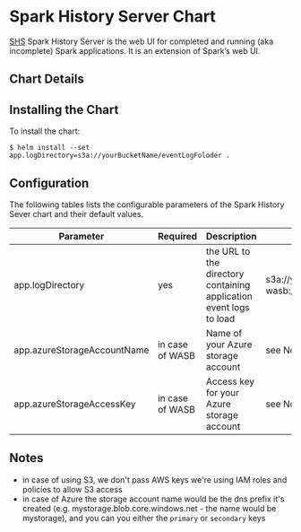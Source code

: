 # Spark History Server Chart

[SHS](https://apache-spark-on-k8s.github.io/userdocs/running-on-kubernetes.html) Spark History Server is the web UI for completed and running (aka incomplete) Spark applications. It is an extension of Spark’s web UI.

## Chart Details

## Installing the Chart

To install the chart:

```
$ helm install --set app.logDirectory=s3a://yourBucketName/eventLogFoloder .
```

## Configuration

The following tables lists the configurable parameters of the Spark History Sever chart and their default values.

| Parameter                            | Required | Description                                                       |Example                           |
| ------------------------------------ | ---------|----------------------------------------------------------------- | ------------------------------------------------------------------------------------------------------------------------------ |
| app.logDirectory                     | yes      |the URL to the directory containing application event logs to load| s3a://yourBucketName/eventLogFoloder or wasb://your_blob_container_name@you_storage_account_name.blob.core.windows.net/eventLog|  
| app.azureStorageAccountName          | in case of WASB| Name of your Azure storage account        | see Notes |
| app.azureStorageAccessKey            | in case of WASB| Access key for your Azure storage account | see Notes |

## Notes

* in case of using S3, we don't pass AWS keys we're using IAM roles and policies to allow S3 access
* in case of Azure the storage account name would be the dns prefix it's created (e.g. mystorage.blob.core.windows.net - the name would be mystorage), and you can you either the `primary` or `secondary` keys

